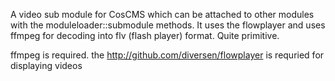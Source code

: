 A video sub module for CosCMS which can be attached to other modules
with the moduleloader::submodule methods. It uses the flowplayer and 
uses ffmpeg for decoding into flv (flash player) format. Quite primitive.

ffmpeg is required. 
the http://github.com/diversen/flowplayer is requried for displaying videos

